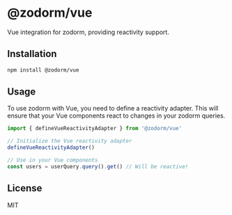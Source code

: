 # @zodorm/vue

Vue integration for zodorm, providing reactivity support.

## Installation

```bash
npm install @zodorm/vue
```

## Usage

To use zodorm with Vue, you need to define a reactivity adapter. This will ensure that your Vue components react to changes in your zodorm queries.

```typescript
import { defineVueReactivityAdapter } from '@zodorm/vue'

// Initialize the Vue reactivity adapter
defineVueReactivityAdapter()

// Use in your Vue components
const users = userQuery.query().get() // Will be reactive!
```

## License

MIT
